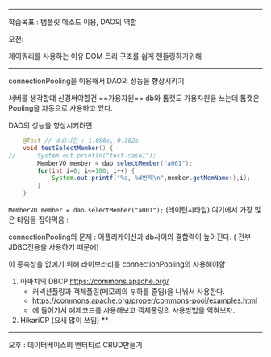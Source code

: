 <hr>

학습목표 :  탬플릿 메소드 이용, DAO의 역할


오전:

제이쿼리를 사용하는 이유
DOM 트리 구조를 쉽게 핸들링하기위해



<hr>


connectionPooling을 이용해서 DAO의 성능을 향상시키기

서버를 생각할떄 신경써야할건 ==가용자원==
db와 톰캣도 가용자원을 쓰는데
톰캣은 Pooling을 자동으로 사용하고 있다.

DAO의 성능을 향상시키려면 


```java
	@Test // 소요시간 : 1.086s, 0.302s
	void testSelectMember() {
//		System.out.println("test case1");
		MemberVO member = dao.selectMember("a001");
		for(int i=0; i<=100; i++) {
			System.out.printf("%s, %d번째\n",member.getMemName(),i);
		}
	}
```

`MemberVO member = dao.selectMember("a001");` (레이턴시타임)
여기에서 가장 많은 타임을 잡아먹음
: 

connectionPooling의 문제
: 어플리케이션과 db사이의 결합력이 높아진다. ( 전부 JDBC전용을 사용하기 때문에)

이 종속성을 없에기 위해 라이브러리를 connectionPooling의 사용해야함
1. 아파치의 DBCP https://commons.apache.org/
	- 커넥션풀링과 객체풀링(메모리의 부하를 줄임)을 나눠서 사용한다.
	- https://commons.apache.org/proper/commons-pool/examples.html
	- 에 들어가서 예제코드를 사용해보고 객체풀링의 사용방법을 익혀보자.
1. HikariCP (요새 많이 쓰임) **





<hr>


오후 :  데이터베이스의 엔터티로 CRUD만들기












